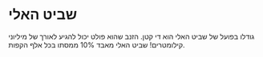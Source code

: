 # שביט האלי

גודלו בפועל של שביט האלי הוא די קטן. הזנב שהוא פולט יכול להגיע לאורך של מיליוני
קילומטרים! שביט האלי מאבד 10% ממסתו בכל אלף הקפות.
